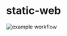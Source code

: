 # static-web

![example workflow](https://github.com/jcheron/static-web/actions/workflows/deploy.yml/badge.svg)
